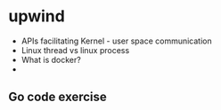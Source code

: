 # upwind

* APIs facilitating Kernel - user space communication
* Linux thread vs linux process
* What is docker?
* 


## Go code exercise

